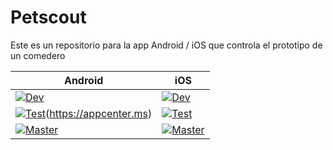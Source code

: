 # Petscout
Este es un repositorio para la app Android / iOS que controla el prototipo de un comedero

|Android|iOS|
|---|---|
|[![Dev](https://build.appcenter.ms/v0.1/apps/1b75ceac-9e1f-476e-99d5-895c58c6683c/branches/dev/badge)](https://appcenter.ms)|[![Dev](https://build.appcenter.ms/v0.1/apps/5f4e496d-b5b3-4999-aef2-1edf5f70d69c/branches/dev/badge)](https://appcenter.ms)|
|[![Test](https://build.appcenter.ms/v0.1/apps/1b75ceac-9e1f-476e-99d5-895c58c6683c/branches/test/badge)](https://appcenter.ms)(https://appcenter.ms)|[![Test](https://build.appcenter.ms/v0.1/apps/5f4e496d-b5b3-4999-aef2-1edf5f70d69c/branches/test/badge)](https://appcenter.ms)|
|[![Master](https://build.appcenter.ms/v0.1/apps/1b75ceac-9e1f-476e-99d5-895c58c6683c/branches/master/badge)](https://appcenter.ms)|[![Master](https://build.appcenter.ms/v0.1/apps/5f4e496d-b5b3-4999-aef2-1edf5f70d69c/branches/master/badge)](https://appcenter.ms)|
